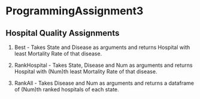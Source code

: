 # ProgrammingAssignment3
## Hospital Quality Assignments

1. Best - Takes State and Disease as arguments and returns Hospital with least Mortality Rate of that disease.

2. RankHospital - Takes State, Disease and Num as arguments and returns Hospital with (Num)th least Mortality Rate of that disease.

3. RankAll - Takes Disease and Num as arguments and returns a dataframe of (Num)th ranked hospitals of each state.
